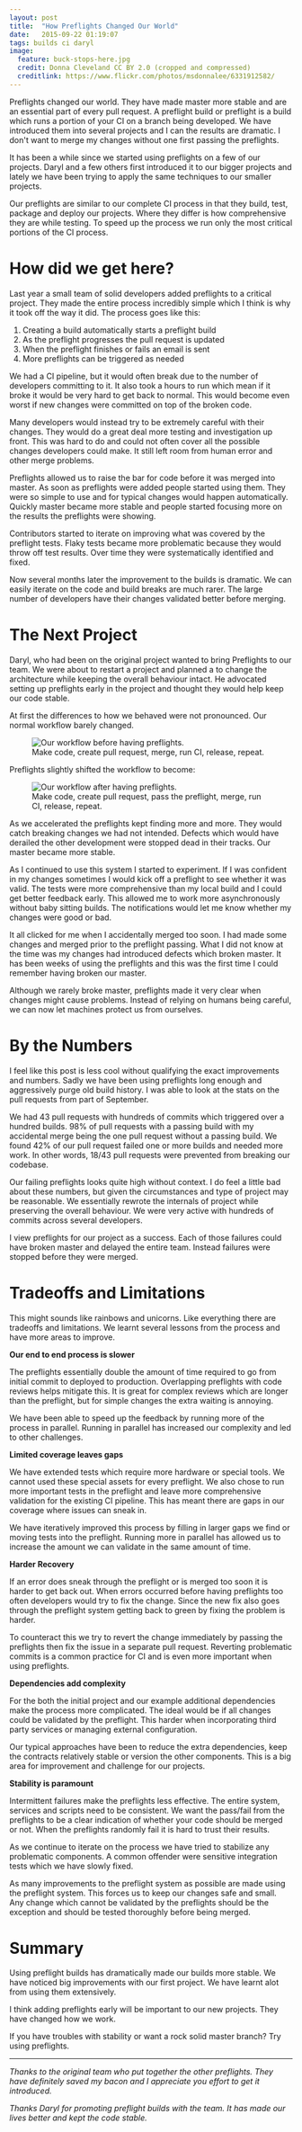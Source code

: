 ```yaml
---
layout: post
title:  "How Preflights Changed Our World"
date:   2015-09-22 01:19:07
tags: builds ci daryl
image:
  feature: buck-stops-here.jpg
  credit: Donna Cleveland CC BY 2.0 (cropped and compressed)
  creditlink: https://www.flickr.com/photos/msdonnalee/6331912582/
---
```


Preflights changed our world. They have made master more stable and are an
essential part of every pull request. A preflight build or preflight is a build
which runs a portion of your CI on a branch being developed. We have introduced
them into several projects and I can the results are dramatic. I don't want to
merge my changes without one first passing the preflights.

It has been a while since we started using preflights on a few of our projects.
Daryl and a few others first introduced it to our bigger projects and lately we
have been trying to apply the same techniques to our smaller projects.

Our preflights are similar to our complete CI process in that they build, test,
package and deploy our projects. Where they differ is how comprehensive they
are while testing. To speed up the process we run only the most critical
portions of the CI process.

How did we get here?
===============================================================================

Last year a small team of solid developers added preflights to a critical
project. They made the entire process incredibly simple which I think is why it
took off the way it did. The process goes like this:

1. Creating a build automatically starts a preflight build
2. As the preflight progresses the pull request is updated
3. When the preflight finishes or fails an email is sent
4. More preflights can be triggered as needed

We had a CI pipeline, but it would often break due to the number of developers
committing to it. It also took a hours to run which mean if it broke it would
be very hard to get back to normal. This would become even worst if new changes
were committed on top of the broken code.

Many developers would instead try to be extremely careful with their changes.
They would do a great deal more testing and investigation up front. This was
hard to do and could not often cover all the possible changes developers
could make. It still left room from human error and other merge problems.

Preflights allowed us to raise the bar for code before it was merged into
master. As soon as preflights were added people started using them. They were
so simple to use and for typical changes would happen automatically. Quickly
master became more stable and people started focusing more on the results the
preflights were showing.

Contributors started to iterate on improving what was covered by the preflight
tests. Flaky tests became more problematic because they would throw off test
results. Over time they were systematically identified and fixed.

Now several months later the improvement to the builds is dramatic. We can
easily iterate on the code and build breaks are much rarer. The large number
of developers have their changes validated better before merging.

The Next Project
===============================================================================

Daryl, who had been on the original project wanted to bring Preflights to our
team. We were about to restart a project and planned a to change the
architecture while keeping the overall behaviour intact.
He advocated setting up preflights early in the project and thought they would
help keep our code stable.

At first the differences to how we behaved were not pronounced. Our normal
workflow barely changed.

<figure class="image-center">
	<img
		title="Around and around with no preflights to be found."
		alt="Our workflow before having preflights."
		src="{{ site.url }}/images/posts/Preflights/Before.png" />
	<figcaption>
	Make code, create pull request, merge, run CI, release, repeat.
	</figcaption>
</figure>

Preflights slightly shifted the workflow to become:

<figure class="image-center">
	<img
		title="The same old cycle with preflights keeping master sound."
		alt="Our workflow after having preflights."
		src="{{ site.url }}/images/posts/Preflights/After.png" />
	<figcaption>
	Make code, create pull request, pass the preflight, merge, run CI, release, repeat.
	</figcaption>
</figure>

As we accelerated the preflights kept finding more and more. They would catch
breaking changes we had not intended. Defects which would have derailed the
other development were stopped dead in their tracks. Our master became more
stable.

As I continued to use this system I started to experiment. If I was confident
in my changes sometimes I would kick off a preflight to see whether it was
valid. The tests were more comprehensive than my local build and I could get
better feedback early. This allowed me to work more asynchronously without
baby sitting builds. The notifications would let me know whether my changes
were good or bad.

It all clicked for me when I accidentally merged too soon. I had made some
changes and merged prior to the preflight passing. What I did not know at the
time was my changes had introduced defects which broken master. It has been
weeks of using the preflights and this was the first time I could remember
having broken our master.

Although we rarely broke master, preflights made it very clear when changes
might cause problems. Instead of relying on humans being careful, we can now
let machines protect us from ourselves.

By the Numbers
===============================================================================

I feel like this post is less cool without qualifying the exact improvements
and numbers. Sadly we have been using preflights long enough and aggressively
purge old build history. I was able to look at the stats on the pull requests
from part of September.

We had 43 pull requests with hundreds of commits which triggered over a
hundred builds. 98% of pull requests with a passing build with my accidental
merge being the one pull request without a passing build. We found 42% of our
pull request failed one or more builds and needed more work. In other words,
18/43 pull requests were prevented from breaking our codebase.

Our failing preflights looks quite high without context. I do feel a little bad
about these numbers, but given the circumstances and type of project may be
reasonable. We essentially rewrote the internals of project while preserving
the overall behaviour. We were very active with hundreds of commits across
several developers.

I view preflights for our project as a success. Each of
those failures could have broken master and delayed the entire team. Instead
failures were stopped before they were merged.

Tradeoffs and Limitations
===============================================================================

This might sounds like rainbows and unicorns. Like everything there are tradeoffs and
limitations. We learnt several lessons from the process and have more areas to
improve.

**Our end to end process is slower**

The preflights essentially double the
amount of time required to go from initial commit to deployed to
production. Overlapping preflights with code reviews helps mitigate this.
It is great for complex reviews which are longer than the preflight, but
for simple changes the extra waiting is annoying.

We have been able to speed up the feedback by running more of the process in
parallel. Running in parallel has increased our complexity and led to other
challenges.

**Limited coverage leaves gaps**

We have extended tests which require more
hardware or special tools. We cannot used these special assets for every
preflight. We also chose to run more important tests in the preflight and
leave more comprehensive validation for the existing CI pipeline. This has
meant there are gaps in our coverage where issues can sneak in.

We have iteratively improved this process by filling in larger gaps we find or
moving tests into the preflight. Running more in parallel has allowed us to
increase the amount we can validate in the same amount of time.

**Harder Recovery**

If an error does sneak through the preflight or is merged
too soon it is harder to get back out. When errors occurred before having
preflights too often developers would try to fix the change. Since the new fix
also goes through the preflight system getting back to green by fixing the
problem is harder.

To counteract this we try to revert the change immediately by passing the
preflights then fix the issue in a separate pull request. Reverting problematic
commits is a common practice for CI and is even more important when using
preflights.

**Dependencies add complexity**

For the both the initial project and our example
additional dependencies make the process more complicated. The ideal would be
if all changes could be validated by the preflight. This harder when
incorporating third party services or managing external configuration.

Our typical approaches have been to reduce the extra dependencies, keep the
contracts relatively stable or version the other components. This is a big area
for improvement and challenge for our projects.

**Stability is paramount**

Intermittent failures make the preflights less
effective. The entire system, services and scripts need to be consistent.
We want the pass/fail from the preflights to be a clear indication of whether
your code should be merged or not. When the preflights randomly fail it is hard
to trust their results.

As we continue to iterate on the process we have tried to stabilize any
problematic components. A common offender were sensitive integration tests
which we have slowly fixed.

As many improvements to the preflight system as possible are made using the
preflight system. This forces us to keep our changes safe and small. Any change
which cannot be validated by the preflights should be the exception and should
be tested thoroughly before being merged.

Summary
===============================================================================

Using preflight builds has dramatically made our builds more stable. We have
noticed big improvements with our first project. We have learnt alot from using
them extensively.

I think adding preflights early will be important to our new projects. They have
changed how we work.

If you have troubles with stability or want a rock solid master branch? Try using preflights.

<hr />

*Thanks to the original team who put together the other preflights. They have
definitely saved my bacon and I appreciate you effort to get it introduced.*

*Thanks Daryl for promoting preflight builds with the team. It has made our
lives better and kept the code stable.*

